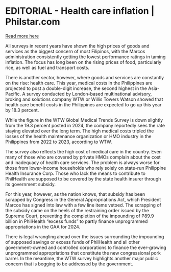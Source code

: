 # EDITORIAL - Health care inflation | Philstar.com

[Read more here](https://www.philstar.com/opinion/2025/01/10/2413098/editorial-health-care-inflation)

All surveys in recent years have shown the high prices of goods and services as the biggest concern of most Filipinos, with the Marcos administration consistently getting the lowest performance ratings in taming inflation. The focus has long been on the rising prices of food, particularly rice, as well as fuel and transport costs.

There is another sector, however, where goods and services are constantly on the rise: health care. This year, medical costs in the Philippines are projected to post a double-digit increase, the second highest in the Asia-Pacific. A survey conducted by London-based multinational advisory, broking and solutions company WTW or Willis Towers Watson showed that health care benefit costs in the Philippines are expected to go up this year by 18.3 percent.

While the figure in the WTW Global Medical Trends Survey is down slightly from the 19.3 percent posted in 2024, the company reportedly sees the rate staying elevated over the long term. The high medical costs tripled the losses of the health maintenance organization or HMO industry in the Philippines from 2022 to 2023, according to WTW.

The survey also reflects the high cost of medical care in the country. Even many of those who are covered by private HMOs complain about the cost and inadequacy of health care services. The problem is always worse for those from lower-income households who rely solely on state-run Philippine Health Insurance Corp. Those who lack the means to contribute to PhilHealth are supposed to be covered by the state health insurer through its government subsidy.

For this year, however, as the nation knows, that subsidy has been scrapped by Congress in the General Appropriations Act, which President Marcos has signed into law with a few line items vetoed. The scrapping of the subsidy came on the heels of the restraining order issued by the Supreme Court, preventing the completion of the impounding of P89.9 billion in PhilHealth “excess funds” to partly finance unprogrammed appropriations in the GAA for 2024.

There is legal wrangling ahead over the issues surrounding the impounding of supposed savings or excess funds of PhilHealth and all other government-owned and controlled corporations to finance the ever-growing unprogrammed appropriations that constitute the new congressional pork barrel. In the meantime, the WTW survey highlights another major public concern that is begging to be addressed by the government.